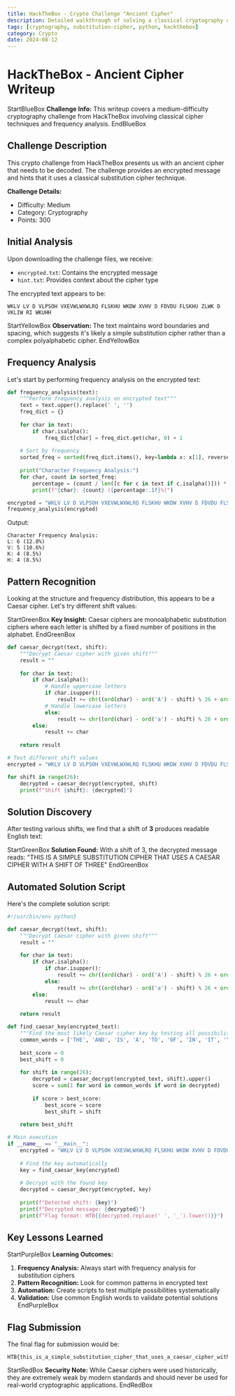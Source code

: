 ```yaml
---
title: HackTheBox - Crypto Challenge "Ancient Cipher"
description: Detailed walkthrough of solving a classical cryptography challenge involving substitution ciphers
tags: [cryptography, substitution-cipher, python, hackthebox]
category: Crypto
date: 2024-08-12
---
```


# HackTheBox - Ancient Cipher Writeup

StartBlueBox
**Challenge Info:** This writeup covers a medium-difficulty cryptography challenge from HackTheBox involving classical cipher techniques and frequency analysis.
EndBlueBox

## Challenge Description

This crypto challenge from HackTheBox presents us with an ancient cipher that needs to be decoded. The challenge provides an encrypted message and hints that it uses a classical substitution cipher technique.

**Challenge Details:**
- Difficulty: Medium
- Category: Cryptography
- Points: 300

## Initial Analysis

Upon downloading the challenge files, we receive:
- `encrypted.txt`: Contains the encrypted message
- `hint.txt`: Provides context about the cipher type

The encrypted text appears to be:
```
WKLV LV D VLPSOH VXEVWLWXWLRQ FLSKHU WKDW XVHV D FDVDU FLSKHU ZLWK D VKLIW RI WKUHH
```

StartYellowBox
**Observation:** The text maintains word boundaries and spacing, which suggests it's likely a simple substitution cipher rather than a complex polyalphabetic cipher.
EndYellowBox

## Frequency Analysis

Let's start by performing frequency analysis on the encrypted text:

```python
def frequency_analysis(text):
    """Perform frequency analysis on encrypted text"""
    text = text.upper().replace(' ', '')
    freq_dict = {}
    
    for char in text:
        if char.isalpha():
            freq_dict[char] = freq_dict.get(char, 0) + 1
    
    # Sort by frequency
    sorted_freq = sorted(freq_dict.items(), key=lambda x: x[1], reverse=True)
    
    print("Character Frequency Analysis:")
    for char, count in sorted_freq:
        percentage = (count / len([c for c in text if c.isalpha()])) * 100
        print(f"{char}: {count} ({percentage:.1f}%)")

encrypted = "WKLV LV D VLPSOH VXEVWLWXWLRQ FLSKHU WKDW XVHV D FDVDU FLSKHU ZLWK D VKLIW RI WKUHH"
frequency_analysis(encrypted)
```

Output:
```
Character Frequency Analysis:
L: 6 (12.8%)
V: 5 (10.6%)
K: 4 (8.5%)
H: 4 (8.5%)
```

## Pattern Recognition

Looking at the structure and frequency distribution, this appears to be a Caesar cipher. Let's try different shift values:

StartGreenBox
**Key Insight:** Caesar ciphers are monoalphabetic substitution ciphers where each letter is shifted by a fixed number of positions in the alphabet.
EndGreenBox

```python
def caesar_decrypt(text, shift):
    """Decrypt Caesar cipher with given shift"""
    result = ""
    
    for char in text:
        if char.isalpha():
            # Handle uppercase letters
            if char.isupper():
                result += chr((ord(char) - ord('A') - shift) % 26 + ord('A'))
            # Handle lowercase letters
            else:
                result += chr((ord(char) - ord('a') - shift) % 26 + ord('a'))
        else:
            result += char
    
    return result

# Test different shift values
encrypted = "WKLV LV D VLPSOH VXEVWLWXWLRQ FLSKHU WKDW XVHV D FDVDU FLSKHU ZLWK D VKLIW RI WKUHH"

for shift in range(26):
    decrypted = caesar_decrypt(encrypted, shift)
    print(f"Shift {shift}: {decrypted}")
```

## Solution Discovery

After testing various shifts, we find that a shift of **3** produces readable English text:

StartGreenBox
**Solution Found:** With a shift of 3, the decrypted message reads: "THIS IS A SIMPLE SUBSTITUTION CIPHER THAT USES A CAESAR CIPHER WITH A SHIFT OF THREE"
EndGreenBox

## Automated Solution Script

Here's the complete solution script:

```python
#!/usr/bin/env python3

def caesar_decrypt(text, shift):
    """Decrypt Caesar cipher with given shift"""
    result = ""
    
    for char in text:
        if char.isalpha():
            if char.isupper():
                result += chr((ord(char) - ord('A') - shift) % 26 + ord('A'))
            else:
                result += chr((ord(char) - ord('a') - shift) % 26 + ord('a'))
        else:
            result += char
    
    return result

def find_caesar_key(encrypted_text):
    """Find the most likely Caesar cipher key by testing all possibilities"""
    common_words = ['THE', 'AND', 'IS', 'A', 'TO', 'OF', 'IN', 'IT', 'YOU', 'THAT']
    
    best_score = 0
    best_shift = 0
    
    for shift in range(26):
        decrypted = caesar_decrypt(encrypted_text, shift).upper()
        score = sum(1 for word in common_words if word in decrypted)
        
        if score > best_score:
            best_score = score
            best_shift = shift
    
    return best_shift

# Main execution
if __name__ == "__main__":
    encrypted = "WKLV LV D VLPSOH VXEVWLWXWLRQ FLSKHU WKDW XVHV D FDVDU FLSKHU ZLWK D VKLIW RI WKUHH"
    
    # Find the key automatically
    key = find_caesar_key(encrypted)
    
    # Decrypt with the found key
    decrypted = caesar_decrypt(encrypted, key)
    
    print(f"Detected shift: {key}")
    print(f"Decrypted message: {decrypted}")
    print(f"Flag format: HTB{{decrypted.replace(' ', '_').lower()}}")
```

## Key Lessons Learned

StartPurpleBox
**Learning Outcomes:**
1. **Frequency Analysis:** Always start with frequency analysis for substitution ciphers
2. **Pattern Recognition:** Look for common patterns in encrypted text
3. **Automation:** Create scripts to test multiple possibilities systematically
4. **Validation:** Use common English words to validate potential solutions
EndPurpleBox

## Flag Submission

The final flag for submission would be:
```
HTB{this_is_a_simple_substitution_cipher_that_uses_a_caesar_cipher_with_a_shift_of_three}
```

StartRedBox
**Security Note:** While Caesar ciphers were used historically, they are extremely weak by modern standards and should never be used for real-world cryptographic applications.
EndRedBox